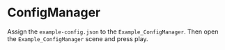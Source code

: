 # ConfigManager

Assign the `example-config.json` to the `Example_ConfigManager`. Then open the `Example_ConfigManager` scene and press play.
